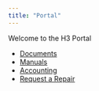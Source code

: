 ```yaml
---
title: "Portal"
---
```


Welcome to the H3 Portal
<ul class="actions vertical">
    <li><a href="../documents">Documents</a></li>
    <li><a href="../manuals">Manuals</a></li>
    <li><a href="../accounting">Accounting</a></li>
    <li><a href="../serviceRequest">Request a Repair</a></li>
</ul>

